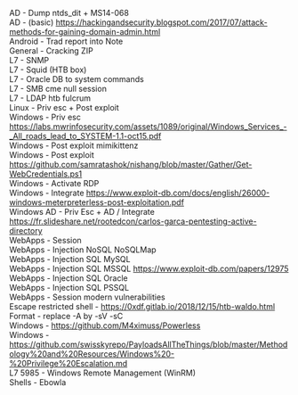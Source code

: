 AD - Dump ntds_dit + MS14-068  
AD - (basic) https://hackingandsecurity.blogspot.com/2017/07/attack-methods-for-gaining-domain-admin.html  
Android - Trad report into Note  
General - Cracking ZIP  
L7 - SNMP  
L7 - Squid (HTB box)  
L7 - Oracle DB to system commands  
L7 - SMB cme null session  
L7 - LDAP htb fulcrum  
Linux - Priv esc + Post exploit  
Windows - Priv esc https://labs.mwrinfosecurity.com/assets/1089/original/Windows_Services_-_All_roads_lead_to_SYSTEM-1.1-oct15.pdf  
Windows - Post exploit mimikittenz  
Windows - Post exploit https://github.com/samratashok/nishang/blob/master/Gather/Get-WebCredentials.ps1  
Windows - Activate RDP  
Windows - Integrate https://www.exploit-db.com/docs/english/26000-windows-meterpreterless-post-exploitation.pdf  
Windows AD - Priv Esc + AD / Integrate https://fr.slideshare.net/rootedcon/carlos-garca-pentesting-active-directory  
WebApps - Session  
WebApps - Injection NoSQL NoSQLMap  
WebApps - Injection SQL MySQL  
WebApps - Injection SQL MSSQL https://www.exploit-db.com/papers/12975  
WebApps - Injection SQL Oracle  
WebApps - Injection SQL PSSQL  
WebApps - Session modern vulnerabilities   
Escape restricted shell - https://0xdf.gitlab.io/2018/12/15/htb-waldo.html  
Format - replace -A by -sV -sC  
Windows - https://github.com/M4ximuss/Powerless  
Windows - https://github.com/swisskyrepo/PayloadsAllTheThings/blob/master/Methodology%20and%20Resources/Windows%20-%20Privilege%20Escalation.md  
L7 5985 - Windows Remote Management (WinRM)  
Shells - Ebowla   
